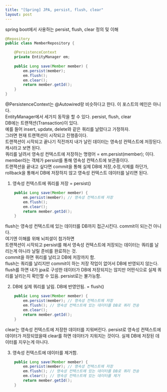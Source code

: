 ```yaml
---
title: "[Spring] JPA, persist, flush, clear"
layout: post
---
```


spring boot에서 사용하는 persist, flush, clear 정의 및 이해


```java
@Repository
public class MemberRepository {

    @PersistenceContext
    private EntityManager em;
    
    public Long save(Member member) {
        em.persist(member);
        em.flush();
        em.clear();
        return member.getId();
    }
}
```

@PersistenceContext는 @Autowired랑 비슷하다고 한다. 이 포스트의 메인은 아니다.  
EntityManager에서 세가지 동작을 할 수 있다. persist, flush, clear  
DB에는 트랜잭션(Transaction)이 있다.  
예를 들어 insert, update, delete와 같은 쿼리를 날렸다고 가정하자.    
그러면 현재 트랜잭션이 시작되고 진행중이다.  
트랜잭션이 시작되고 끝나기 직전까지 내가 날린 데이터는 영속성 컨텍스트에 저장된다. 캐시라고 보면 된다.  
쿼리를 날려서 영속성 컨텍스트에 저장하는 명령어 = em.persist(member); 이다.
member라는 객체가 persist를 통해 영속성 컨텍스트에 보관중이다.  
트랜잭션을 끝내고 싶다면 commit을 통해 실제 DB에 저장,수정,삭제를 하던가,  
rollback을 통해서 DB에 저장하지 않고 영속성 컨텍스트 데이터를 날리면 된다.

1. 영속성 컨텍스트에 쿼리를 저장 = persist()


```java
    public Long save(Member member) {
        em.persist(member); // 영속성 컨텍스트에 저장
        em.flush();
        em.clear();
        return member.getId();
    }
```

flush는 영속성 컨텍스트에 있는 데이터를 DB까지 접근시킨다. commit이 되는건 아니다.  
여기엔 이해를 위해 뇌피셜이 첨가하면  
트랜잭션이 시작되고 persist를 해서 영속성 컨텍스트에 저장되는 데이터는 쿼리를 날리는게 아니라 날릴 준비를 완료하는 것.  
commit을 하면 쿼리를 날리고 DB에 저장까지 함.  
flush는 쿼리를 날리지만 commit이 하는 저장 작업이 없어서 DB에 반영되지 않는다.  
flush를 하면 내가 jpa로 구성한 데이터가 DB에 저장되지는 않지만 어떤식으로 실제 쿼리를 날리는지 확인할 수 있음. persist로는 불가능함.  

2. DB에 실제 쿼리를 날림. DB에 반영안됨. = flush()


```java
    public Long save(Member member) {
        em.persist(member); // 영속성 컨텍스트에 저장
        em.flush(); // 영속성 컨텍스트에 있는 데이터를 DB로 쿼리 전송
        em.clear();
        return member.getId();
    }
```

clear는 영속성 컨텍스트에 저장한 데이터를 지워버린다.
persist로 영속성 컨텍스트에 데이터가 저장되었을때 clear를 하면 데이터가 지워지는 것이다. 실제 DB에 저장된 데이터를 지우는게 아니다.

3. 영속성 컨텍스트에 데이터를 제거함.

```java
    public Long save(Member member) {
        em.persist(member); // 영속성 컨텍스트에 저장
        em.flush(); // 영속성 컨텍스트에 있는 데이터를 DB로 쿼리 전송
        em.clear(); // 영속성 컨텍스트에 있는 데이터를 제거
        return member.getId();
    }
```

